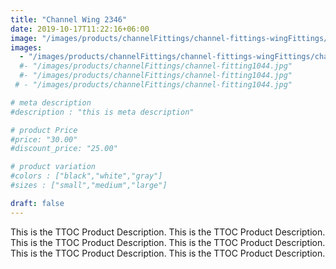 ```yaml
---
title: "Channel Wing 2346"
date: 2019-10-17T11:22:16+06:00
image: "/images/products/channelFittings/channel-fittings-wingFittings/channel-wing2346.png"
images: 
  - "/images/products/channelFittings/channel-fittings-wingFittings/channel-wing2346.png"
  #- "/images/products/channelFittings/channel-fitting1044.jpg"
  #- "/images/products/channelFittings/channel-fitting1044.jpg"
 # - "/images/products/channelFittings/channel-fitting1044.jpg"

# meta description
#description : "this is meta description"

# product Price
#price: "30.00"
#discount_price: "25.00"

# product variation
#colors : ["black","white","gray"]
#sizes : ["small","medium","large"]

draft: false
---
```


This is the TTOC Product Description. This is the TTOC Product Description. This is the TTOC Product Description. This is the TTOC Product Description. This is the TTOC Product Description. This is the TTOC Product Description. 